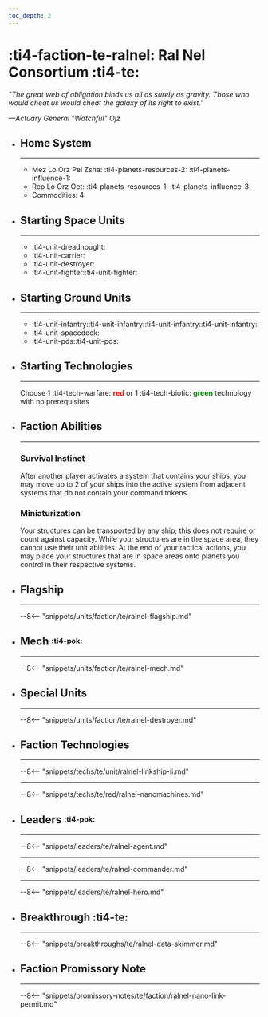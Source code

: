 ```yaml
---
toc_depth: 2
---
```


# :ti4-faction-te-ralnel: Ral Nel Consortium :ti4-te:

_"The great web of obligation binds us all as surely as gravity.
Those who would cheat us would cheat the galaxy of its right to exist."_

_—Actuary General "Watchful" Ojz_

<div class="grid cards" markdown>

-   ## __Home System__

    ---

    * Mez Lo Orz Pei Zsha: :ti4-planets-resources-2: :ti4-planets-influence-1:
    * Rep Lo Orz Oet: :ti4-planets-resources-1: :ti4-planets-influence-3:
    * Commodities: 4

</div>

<div class="grid cards" markdown>

-   ## __Starting Space Units__

    ---

    * :ti4-unit-dreadnought:
    * :ti4-unit-carrier:
    * :ti4-unit-destroyer:
    * :ti4-unit-fighter::ti4-unit-fighter:

-   ## __Starting Ground Units__

    ---

    * :ti4-unit-infantry::ti4-unit-infantry::ti4-unit-infantry::ti4-unit-infantry:
    * :ti4-unit-spacedock:
    * :ti4-unit-pds::ti4-unit-pds:

-   ## __Starting Technologies__

    ---
    Choose 1 :ti4-tech-warfare: <span style="color:red">**red**</span> or 1 :ti4-tech-biotic: <span style="color:green">**green**</span> technology with no prerequisites

-   ## __Faction Abilities__

    ---
    ### **Survival Instinct**
    
    After another player activates a system that contains your ships, you may move up to 2 of your ships into the active system from adjacent systems that do not contain your command tokens.

    ### **Miniaturization**
    
    Your structures can be transported by any ship; this does not require or count against capacity.
    While your structures are in the space area, they cannot use their unit abilities.
    At the end of your tactical actions, you may place your structures that are in space areas onto planets you control in their respective systems.

-   ## __Flagship__

    ---
    --8<-- "snippets/units/faction/te/ralnel-flagship.md"

-   ## __Mech__ <sup><sub>:ti4-pok:</sub></sup>

    ---
    --8<-- "snippets/units/faction/te/ralnel-mech.md"

-   ## __Special Units__

    ---
    --8<-- "snippets/units/faction/te/ralnel-destroyer.md"

</div>

<div class="grid cards" markdown>

-   ## __Faction Technologies__

    ---
    --8<-- "snippets/techs/te/unit/ralnel-linkship-ii.md"

    ---

    --8<-- "snippets/techs/te/red/ralnel-nanomachines.md"

-   ## __Leaders__ <sup><sub>:ti4-pok:</sub></sup>

    ---
    
    --8<-- "snippets/leaders/te/ralnel-agent.md"

    ---

    --8<-- "snippets/leaders/te/ralnel-commander.md"

    ---

    --8<-- "snippets/leaders/te/ralnel-hero.md"

- ## __Breakthrough__ :ti4-te:

    ---
    --8<-- "snippets/breakthroughs/te/ralnel-data-skimmer.md"

-   ## __Faction Promissory Note__

    ---
    --8<-- "snippets/promissory-notes/te/faction/ralnel-nano-link-permit.md"

</div>